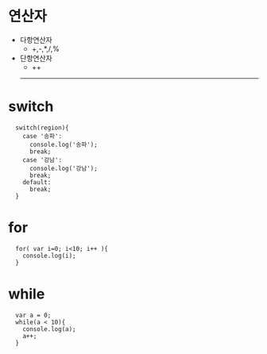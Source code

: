 # 연산자
- 다항연산자
  - +,-,*,/,%
- 단항연산자
  - ++
  - --
  
# switch
```
  switch(region){
    case '송파':
      console.log('송파');
      break;
    case '강남':
      console.log('강남');
      break;
    default:
      break;
  }
```

# for
```
  for( var i=0; i<10; i++ ){
    console.log(i);
  }
```

# while
```
  var a = 0;
  while(a < 10){
    console.log(a);
    a++;
  }
```


